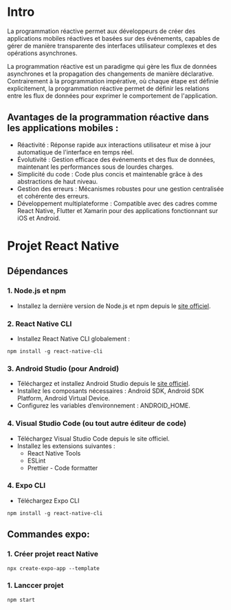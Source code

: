 # Intro
La programmation réactive permet aux développeurs de créer des applications mobiles réactives et basées sur des événements, capables de gérer de manière transparente des interfaces utilisateur complexes et des opérations asynchrones.

La programmation réactive est un paradigme qui gère les flux de données asynchrones et la propagation des changements de manière déclarative. Contrairement à la programmation impérative, où chaque étape est définie explicitement, la programmation réactive permet de définir les relations entre les flux de données pour exprimer le comportement de l'application.

## Avantages de la programmation réactive dans les applications mobiles :

- Réactivité : Réponse rapide aux interactions utilisateur et mise à jour automatique de l'interface en temps réel.
- Évolutivité : Gestion efficace des événements et des flux de données, maintenant les performances sous de lourdes charges.
- Simplicité du code : Code plus concis et maintenable grâce à des abstractions de haut niveau.
- Gestion des erreurs : Mécanismes robustes pour une gestion centralisée et cohérente des erreurs.
- Développement multiplateforme : Compatible avec des cadres comme React Native, Flutter et Xamarin pour des applications fonctionnant sur iOS et Android.

# Projet React Native
## Dépendances


### 1. Node.js et npm  
- Installez la dernière version de Node.js et npm depuis le [site officiel](https://nodejs.org).
 
### 2. React Native CLI  
- Installez React Native CLI globalement :  
````
npm install -g react-native-cli
````

### 3.  Android Studio (pour Android)  
- Téléchargez et installez Android Studio depuis le [site officiel](https://developer.android.com/studio).  
- Installez les composants nécessaires : Android SDK, Android SDK Platform, Android Virtual Device.  
- Configurez les variables d’environnement : ANDROID_HOME.

### 4. Visual Studio Code (ou tout autre éditeur de code)  
- Téléchargez Visual Studio Code depuis le site officiel.  
- Installez les extensions suivantes :
    - React Native Tools  
    - ESLint  
    - Prettier - Code formatter

### 4. Expo CLI  
- Téléchargez Expo CLI  
````
npm install -g react-native-cli
````
## Commandes expo:  
### 1. Créer projet react Native
````
npx create-expo-app --template
````

### 1. Lanccer projet
````
npm start
````

